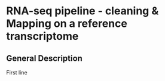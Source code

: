 # RNA-seq pipeline - cleaning & Mapping on a reference transcriptome

## General Description
First line
